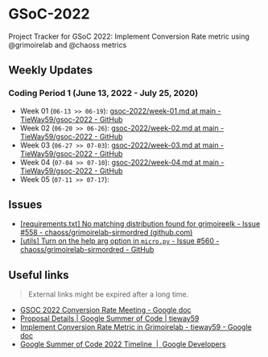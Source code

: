 # GSoC-2022

Project Tracker for GSoC 2022: Implement Conversion Rate metric using @grimoirelab and @chaoss metrics

## Weekly Updates

### Coding Period 1 (June 13, 2022 - July 25, 2020)

- Week 01 (`06-13 >> 06-19`): [gsoc-2022/week-01.md at main - TieWay59/gsoc-2022 - GitHub](https://github.com/TieWay59/gsoc-2022/blob/main/reports/week-01/week-01.md)
- Week 02 (`06-20 >> 06-26`): [gsoc-2022/week-02.md at main - TieWay59/gsoc-2022 - GitHub](https://github.com/TieWay59/gsoc-2022/blob/main/reports/week-02/week-02.md)
- Week 03 (`06-27 >> 07-03`): [gsoc-2022/week-03.md at main - TieWay59/gsoc-2022 - GitHub](https://github.com/TieWay59/gsoc-2022/blob/main/reports/week-03/week-03.md)
- Week 04 (`07-04 >> 07-10`): [gsoc-2022/week-04.md at main - TieWay59/gsoc-2022 - GitHub](https://github.com/TieWay59/gsoc-2022/blob/main/reports/week-04/week-04.md)
- Week 05 (`07-11 >> 07-17`):

## Issues

- [[requirements.txt] No matching distribution found for grimoireelk - Issue #558 - chaoss/grimoirelab-sirmordred (github.com)](https://github.com/chaoss/grimoirelab-sirmordred/issues/558)
- [[utils] Turn on the help arg option in `micro.py` - Issue #560 - chaoss/grimoirelab-sirmordred - GitHub](https://github.com/chaoss/grimoirelab-sirmordred/issues/560)

## Useful links

> External links might be expired after a long time.

- [GSOC 2022 Conversion Rate Meeting - Google doc](https://docs.google.com/document/d/1Pbl16AL9KL25xh3zThOcWWsQCfOk9yGWuLanXX_mkfM/edit#heading=h.uvvch85p6izn)
- [Proposal Details | Google Summer of Code | tieway59](https://summerofcode.withgoogle.com/proposals/details/7UYl2xpi)
- [Implement Conversion Rate Metric in Grimoirelab - tieway59 - Google doc](https://docs.google.com/document/d/177gdubVEPlMq6DnZr4nVMIWUW74soG74kc_PaT4TqRM/edit)
- [Google Summer of Code 2022 Timeline  |  Google Developers](https://developers.google.com/open-source/gsoc/timeline)
